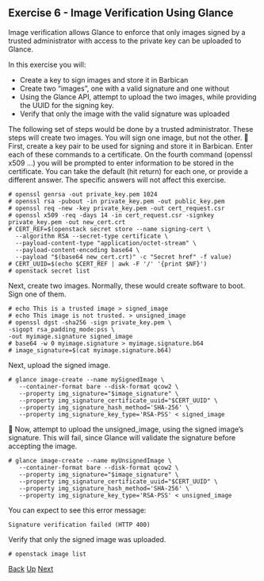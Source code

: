 ## Exercise 6 - Image Verification Using Glance
Image verification allows Glance to enforce that only images signed by a trusted administrator with access to the private key can be uploaded to Glance.

In this exercise you will:
- Create a key to sign images and store it in Barbican
- Create two “images”, one with a valid signature and one without
- Using the Glance API, attempt to upload the two images, while providing the UUID for the signing key.
- Verify that only the image with the valid signature was uploaded

The following set of steps would be done by a trusted administrator.  These steps will create two images.  You will sign one image, but not the other.

First, create a key pair to be used for signing and store it in Barbican.  Enter each of these commands to a certificate.  On the fourth command (openssl x509 …) you will be prompted to enter information to be stored in the certificate.  You can take the default (hit return) for each one, or provide a different answer.  The specific answers will not affect this exercise.

    # openssl genrsa -out private_key.pem 1024
    # openssl rsa -pubout -in private_key.pem -out public_key.pem
    # openssl req -new -key private_key.pem -out cert_request.csr
    # openssl x509 -req -days 14 -in cert_request.csr -signkey private_key.pem -out new_cert.crt
    # CERT_REF=$(openstack secret store --name signing-cert \
      --algorithm RSA --secret-type certificate \
      --payload-content-type "application/octet-stream" \
      --payload-content-encoding base64 \
      --payload "$(base64 new_cert.crt)" -c "Secret href" -f value)
    # CERT_UUID=$(echo $CERT_REF | awk -F '/' '{print $NF}')
    # openstack secret list

Next, create two images.  Normally, these would create software to boot.  Sign one of them.

    # echo This is a trusted image > signed_image
    # echo This image is not trusted. > unsigned_image
    # openssl dgst -sha256 -sign private_key.pem \
    -sigopt rsa_padding_mode:pss \
    -out myimage.signature signed_image
    # base64 -w 0 myimage.signature > myimage.signature.b64
    # image_signature=$(cat myimage.signature.b64)

Next, upload the signed image.

    # glance image-create --name mySignedImage \
       --container-format bare --disk-format qcow2 \
       --property img_signature="$image_signature" \
       --property img_signature_certificate_uuid="$CERT_UUID" \
       --property img_signature_hash_method='SHA-256' \
       --property img_signature_key_type='RSA-PSS' < signed_image

Now, attempt to upload the unsigned_image, using the signed image’s signature.  This will fail, since Glance will validate the signature before accepting the image.

    # glance image-create --name myUnsignedImage \
       --container-format bare --disk-format qcow2 \
       --property img_signature="$image_signature" \
       --property img_signature_certificate_uuid="$CERT_UUID" \
       --property img_signature_hash_method='SHA-256' \
       --property img_signature_key_type='RSA-PSS' < unsigned_image

You can expect to see this error message:

    Signature verification failed (HTTP 400)

Verify that only the signed image was uploaded.

    # openstack image list


[Back](Exercise_05_X509_Certifcates.md) [Up](../README.md) [Next](Exercise_07_Secret_Containers.md)
